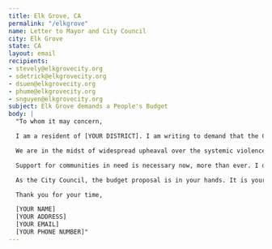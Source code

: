 ```yaml
---
title: Elk Grove, CA
permalink: "/elkgrove"
name: Letter to Mayor and City Council
city: Elk Grove
state: CA
layout: email
recipients:
- stevely@elkgrovecity.org
- sdetrick@elkgrovecity.org
- dsuen@elkgrovecity.org
- phume@elkgrovecity.org
- snguyen@elkgrovecity.org
subject: Elk Grove demands a People's Budget
body: |
  "To whom it may concern,

  I am a resident of [YOUR DISTRICT]. I am writing to demand that the City Council adopts a People’s Budget that prioritizes community well-being and redirects funding away from the police.

  We are in the midst of widespread upheaval over the systemic violence of policing. I will no longer accept empty gestures and suggestions of “reform.” I am demanding that my voice be heard now, and that real change be made to the way this city allocates its resources.

  Support for communities in need is necessary now, more than ever. I demand that the City Council defund the EGPD. I join the calls of those across the country to defund the police. I demand a budget that adequately and effectively meets the needs of at-risk Elk Grove residents during this trying and uncertain time, when livelihoods are on the line. I demand a budget that supports community wellbeing, rather than empowers the police forces that tear them apart.

  As the City Council, the budget proposal is in your hands. It is your duty to represent your constituents. I am urging you to completely revise the budget for the 2020-2021 fiscal year, and to fund care not cops. You need to adopt a People’s Budget. Public opinion is with me.

  Thank you for your time,

  [YOUR NAME]
  [YOUR ADDRESS]
  [YOUR EMAIL]
  [YOUR PHONE NUMBER]"
---
```


